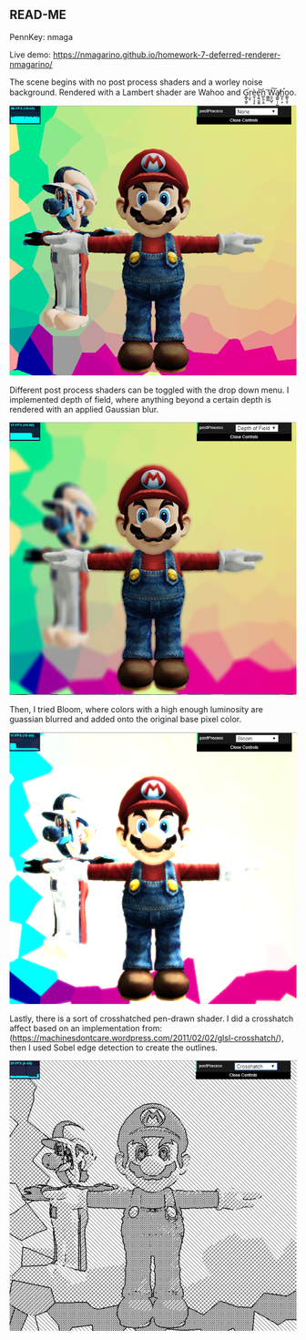 
## READ-ME
PennKey: nmaga

Live demo: https://nmagarino.github.io/homework-7-deferred-renderer-nmagarino/

The scene begins with no post process shaders and a worley noise background.  Rendered with a Lambert shader are Wahoo and G̝̻̞͖̝͘r̜̮̞è̫͕͔͔̙e̝̰̖̰̱͍͝n̪̙͈͕̯ ͖̻͇͞W̩̬̤̺̖͠a̸̘͇͍̣̦̰̬h̛̺͕̹͙o͚̰͉̮̠o.

![](wahooNone.PNG)

Different post process shaders can be toggled with the drop down menu.  I implemented depth of field, where anything beyond a certain depth is rendered with an applied Gaussian blur.

![](wahooDOF.PNG)

Then, I tried Bloom, where colors with a high enough luminosity are guassian blurred and added onto the original base pixel color.

![](wahooBloom.PNG)

Lastly, there is a sort of crosshatched pen-drawn shader.  I did a crosshatch affect based on an implementation from: (https://machinesdontcare.wordpress.com/2011/02/02/glsl-crosshatch/), then I used Sobel edge detection to create the outlines.

![](wahooCrosshatch.PNG)

